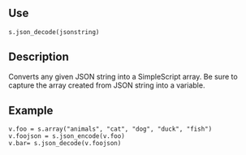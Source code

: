 ## Use
`s.json_decode(jsonstring)`

## Description
Converts any given JSON string into a SimpleScript array.  Be sure to capture the array created from JSON string into a variable.

## Example
```
v.foo = s.array("animals", "cat", "dog", "duck", "fish")
v.foojson = s.json_encode(v.foo)
v.bar= s.json_decode(v.foojson)
```